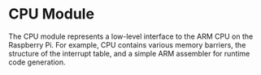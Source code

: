 CPU Module
==========

The CPU module represents a low-level interface to the ARM CPU on the Raspberry
Pi. For example, CPU contains various memory barriers, the structure of the
interrupt table, and a simple ARM assembler for runtime code generation.
